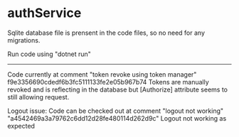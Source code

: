 # authService

Sqlite database file is prensent in the code files, so no need for any migrations.

Run code using "dotnet run"


-----------------------------------------------------------------------------------------------------------------

Code currently at comment "token revoke using token manager" f9e3356690cdedf6b3fc5111133fe2e05b967b74
Tokens are manually revoked and is reflecting in the database but [Authorize] attribute seems to still allowing request.



Logout issue:
Code can be checked out at comment "logout not working" "a4542469a3a79762c6dd12d28fe480114d262d9c"
Logout not working as expected
